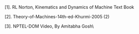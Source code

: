 
[1]. RL Norton, Kinematics and Dynamics of Machine Text Book

[2]. Theory-of-Machines-14th-ed-Khurmi-2005 (2)

[3]. NPTEL-DOM Video, By Amitabha Gosh\
